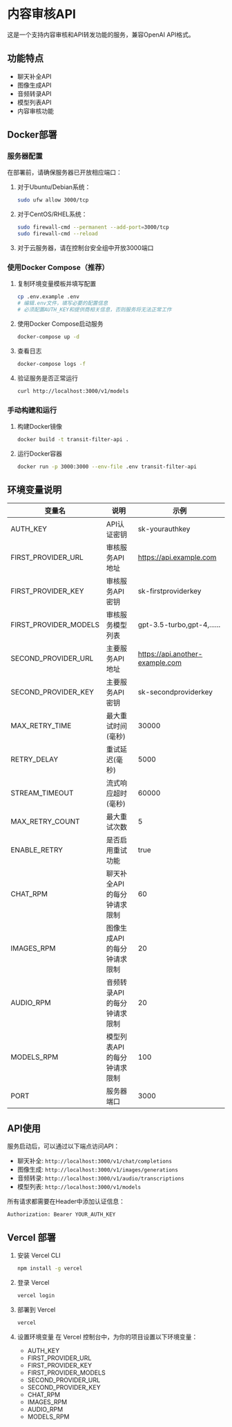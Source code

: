 # 内容审核API

这是一个支持内容审核和API转发功能的服务，兼容OpenAI API格式。

## 功能特点

- 聊天补全API
- 图像生成API
- 音频转录API
- 模型列表API
- 内容审核功能

## Docker部署

### 服务器配置

在部署前，请确保服务器已开放相应端口：

1. 对于Ubuntu/Debian系统：
   ```bash
   sudo ufw allow 3000/tcp
   ```

2. 对于CentOS/RHEL系统：
   ```bash
   sudo firewall-cmd --permanent --add-port=3000/tcp
   sudo firewall-cmd --reload
   ```

3. 对于云服务器，请在控制台安全组中开放3000端口

### 使用Docker Compose（推荐）

1. 复制环境变量模板并填写配置
   ```bash
   cp .env.example .env
   # 编辑.env文件，填写必要的配置信息
   # 必须配置AUTH_KEY和提供商相关信息，否则服务将无法正常工作
   ```

2. 使用Docker Compose启动服务
   ```bash
   docker-compose up -d
   ```

3. 查看日志
   ```bash
   docker-compose logs -f
   ```

4. 验证服务是否正常运行
   ```bash
   curl http://localhost:3000/v1/models
   ```

### 手动构建和运行

1. 构建Docker镜像
   ```bash
   docker build -t transit-filter-api .
   ```

2. 运行Docker容器
   ```bash
   docker run -p 3000:3000 --env-file .env transit-filter-api
   ```

## 环境变量说明

| 变量名 | 说明 | 示例 |
|--------|------|------|
| AUTH_KEY | API认证密钥 | sk-yourauthkey |
| FIRST_PROVIDER_URL | 审核服务API地址 | https://api.example.com |
| FIRST_PROVIDER_KEY | 审核服务API密钥 | sk-firstproviderkey |
| FIRST_PROVIDER_MODELS | 审核服务模型列表 | gpt-3.5-turbo,gpt-4,...... |
| SECOND_PROVIDER_URL | 主要服务API地址 | https://api.another-example.com |
| SECOND_PROVIDER_KEY | 主要服务API密钥 | sk-secondproviderkey |
| MAX_RETRY_TIME | 最大重试时间(毫秒) | 30000 |
| RETRY_DELAY | 重试延迟(毫秒) | 5000 |
| STREAM_TIMEOUT | 流式响应超时(毫秒) | 60000 |
| MAX_RETRY_COUNT | 最大重试次数 | 5 |
| ENABLE_RETRY | 是否启用重试功能 | true |
| CHAT_RPM | 聊天补全API的每分钟请求限制 | 60 |
| IMAGES_RPM | 图像生成API的每分钟请求限制 | 20 |
| AUDIO_RPM | 音频转录API的每分钟请求限制 | 20 |
| MODELS_RPM | 模型列表API的每分钟请求限制 | 100 |
| PORT | 服务器端口 | 3000 |

## API使用

服务启动后，可以通过以下端点访问API：

- 聊天补全: `http://localhost:3000/v1/chat/completions`
- 图像生成: `http://localhost:3000/v1/images/generations`
- 音频转录: `http://localhost:3000/v1/audio/transcriptions`
- 模型列表: `http://localhost:3000/v1/models`

所有请求都需要在Header中添加认证信息：
```
Authorization: Bearer YOUR_AUTH_KEY
```

## Vercel 部署

1. 安装 Vercel CLI
   ```bash
   npm install -g vercel
   ```

2. 登录 Vercel
   ```bash
   vercel login
   ```

3. 部署到 Vercel
   ```bash
   vercel
   ```

4. 设置环境变量
   在 Vercel 控制台中，为你的项目设置以下环境变量：
   - AUTH_KEY
   - FIRST_PROVIDER_URL
   - FIRST_PROVIDER_KEY
   - FIRST_PROVIDER_MODELS
   - SECOND_PROVIDER_URL
   - SECOND_PROVIDER_KEY
   - CHAT_RPM
   - IMAGES_RPM
   - AUDIO_RPM
   - MODELS_RPM
